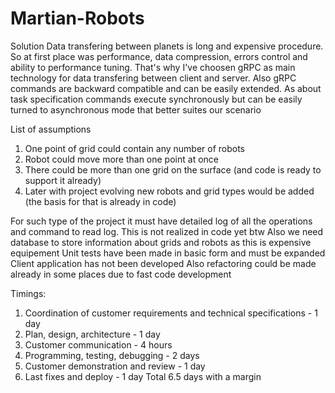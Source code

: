# Martian-Robots
Solution
Data transfering between planets is long and expensive procedure. So at first place was performance, data compression, errors control and ability to performance tuning.
That's why I've choosen gRPC as main technology for data transfering between client and server.
Also gRPC commands are backward compatible and can be easily extended. As about task specification commands execute synchronously but can be easily turned to asynchronous mode that better suites our scenario

List of assumptions
1. One point of grid could contain any number of robots
2. Robot could move more than one point at once
2. There could be more than one grid on the surface (and code is ready to support it already)
3. Later with project evolving new robots and grid types would be added (the basis for that is already in code)

For such type of the project it must have detailed log of all the operations and command to read log. This is not realized in code yet btw
Also we need database to store information about grids and robots as this is expensive equipement
Unit tests have been made in basic form and must be expanded
Client application has not been developed
Also refactoring could be made already in some places due to fast code development

Timings:
1. Coordination of customer requirements and technical specifications - 1 day
2. Plan, design, architecture - 1 day
4. Customer communication - 4 hours
5. Programming, testing, debugging - 2 days
6. Customer demonstration and review - 1 day
7. Last fixes and deploy - 1 day
Total 6.5 days with a margin
